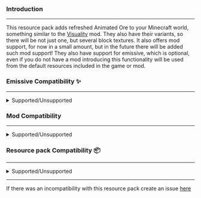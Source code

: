 ### Introduction
<hr>

This resource pack adds refreshed Animated Ore to your Minecraft world, something similar to the [Visuality](https://modrinth.com/mod/visuality) mod. They also have their variants, so there will be not just one, but several block textures. It also offers mod support, for now in a small amount, but in the future there will be added such mod support! They also have support for emissive, which is optional, even if you do not have a mod introducing this functionality will be used from the default resources included in the game or mod.

### Emissive Compatibility ✨
<hr>
<details>
<summary>Supported/Unsupported</summary>

| Mod                                                     | 1.21.2/3 | 1.21-1.21.1 | 1.20.5/6 | 1.20.3/4 | 1.20.2 | 1.20-1.20.1 | 1.19.4 | 1.19.3 | 1.19-1.19.2 | 1.18-1.18.2 | 1.17-1.17.1 | 1.16.5 |
| :------------------------------------------------------ | :----: | :----: | :----: | :----: | :----: | :----: | :----: | :----: | :----: | :----: | :----: | :----:
| [OptiFine](https://optifine.net/downloads)             |  ❓  |  ✅  |  ❓  |  ✅  |  ❓  |  ✅  |  ✅  |  ✅  |  ✅  |  ✅  |  ✅  |  ✅  |
| [Continuity](https://modrinth.com/mod/continuity)      |  ❓  |  ✅  |  ✅  |  ✅  |  ✅  |  ✅  |  ✅  |  ✅  |  ✅  |  ✅  |  ✅  |  ❌  |
| [Connectedness](https://modrinth.com/mod/connectedness)|  ❌  |  ❌  |  ❌  |  ❌  |  ❌  |  ❌  |  ❌  |  ❌  |  ✅  |  ✅  |  ❌  |  ❌  |

## Requirements
<h5>OptiFine</h5>
<hr>

- Emissive Textures to be enabled. (The default is on.)
<h5>Continuity</h5>
<hr>

- [Sodium](https://modrinth.com/mod/sodium) 0.6.0 or later.
- [Embeddium](https://modrinth.com/mod/embeddium) 0.3.20 or later, but only with [Sinytra Connector](https://modrinth.com/mod/connector)
- [Indium](https://modrinth.com/mod/indium) (only older versions of Sodium than version 0.6.0)
- [Lazurite](https://www.curseforge.com/minecraft/mc-mods/lazurite) (applies only to Forge 1.20.1. If you are using an older version of Embeddium 0.3.19 and lower, but only with [Sinytra Connector](https://modrinth.com/mod/connector))
<h5>Connectedness</h5>
<hr>

- [Embeddium](https://modrinth.com/mod/embeddium) (for action [Reforgium](https://modrinth.com/mod/reforgium), only 1.19.2 and 1.18.2)
## Version support

✅ - Mods are officially available. <br>
❓ - Mods are in early development or have been released as pre-release versions. <br>
❌ - The mod is not available in the version or has not yet been released.
</details>

### Mod Compatibility
<hr>
<details>
<summary>Supported/Unsupported</summary>

| Mod                                                                                                                         | Compatibility | 
| :-------------------------------------------------------------------------------------------------------------------------- | :-----------: | 
| [Universal Ores](https://modrinth.com/mod/universal_ores)                                                                   |  ✅  |  
| [Deeper and Darker](https://modrinth.com/mod/deeperdarker)                                                                  |  ✅  |
| [Weeping Angels](https://www.curseforge.com/minecraft/mc-mods/weeping-angels-mod)                                           |  ✅  | 
| [Aether](https://modrinth.com/mod/aether)                                                                                   |  ✅  | 
| [Aether Ancient](https://modrinth.com/mod/ancient-aether)                                                                   |  ✅  |
| More Ore Stones [[Forge](https://www.curseforge.com/minecraft/mc-mods/mores-forge)/[Fabric](https://modrinth.com/mod/mores)]|  ✅  |
| [Alex Caves](https://modrinth.com/mod/alexs-caves)                                                                          |  ✅  |
| [Caves and Cliffs (backport to 1.16.5)](https://www.curseforge.com/minecraft/mc-mods/caves-and-cliffs-backport)             |  ✅  |
| [Gems And Crystals](https://www.curseforge.com/minecraft/mc-mods/gems-and-crystals)                                         |  ✅  |
| [Spelunkery](https://modrinth.com/mod/spelunkery)                                                                           |  ✅  |
| [Clay Overhaul](https://www.curseforge.com/minecraft/mc-mods/clay-overhaul)                                                 |  ✅  |
| [Actually Additions](https://www.curseforge.com/minecraft/mc-mods/actually-additions)                                       |  ✅  |
| [Create](https://www.curseforge.com/minecraft/mc-mods/create)                                                               |  ✅  |
| [Oritech](https://www.curseforge.com/minecraft/mc-mods/oritech)                                                             |  ✅  |
| [Excavated Variants](https://modrinth.com/mod/excavated_variants)                                                           |  ❌  |

✅️ - The resource pack is compatible with this mod.
<br>
❌ - Mod is incompatible with this resource pack.
</details>

### Resource pack Compatibility 📦
<hr>

<details>
<summary>Supported/Unsupported</summary>

| Resource Pack                                                            | Supported |
| :----------------------------------------------------------------------- | :-------: |            
| [Stay True](https://www.curseforge.com/minecraft/texture-packs/stay-true)|    ✅    |  
| [Fresh Textures](https://modrinth.com/resourcepack/fresh-textures)       |    ✅    |

### Action
<hr>

If you want to load this resource pack from this project another resource pack must be **above**, because it will not work. Here below you have examples. 🔽

![](https://i.imgur.com/kQmjf5U.png)
![](https://i.imgur.com/9VtgiFf.png)
</details>
<hr>

If there was an incompatibility with this resource pack create an issue [here](https://github.com/raspberrygitq/Animated-Ore/issues)

